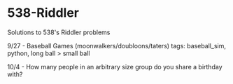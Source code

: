 # 538-Riddler
Solutions to 538's Riddler problems

9/27 - Baseball Games (moonwalkers/doubloons/taters)
tags: baseball_sim, python, long ball > small ball

10/4 - How many people in an arbitrary size group 
do you share a birthday with?
